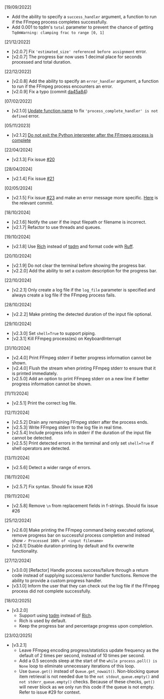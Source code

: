 [19/09/2022]
- Add the ability to specify a `success_handler` argument, a function to run if the FFmpeg process completes successfully.
- Add 0.001 to tqdm's `total` parameter to prevent the chance of getting `TqdmWarning: clamping frac to range [0, 1]`

[21/12/2022]
- [v2.0.7] Fix `'estimated_size' referenced before assignment` error.
- [v2.0.7] The progress bar now uses 1 decimal place for seconds processed and total duration.

[22/12/2022]
- [v2.0.8] Add the ability to specify an `error_handler` argument, a function to run if the FFmpeg process encounters an error.
- [v2.0.9] Fix a typo (commit [da45a84](https://github.com/CrypticSignal/better-ffmpeg-progress/commit/da45a8416856ab7d3c7b748db5703fa3dbc65f60))

[07/02/2022]
- [v2.1.0] [Update function name](https://github.com/CrypticSignal/better-ffmpeg-progress/commit/572fe8a0d71957d00b833134a4d35170630203fa) to fix `'process_complete_handler' is not defined` error.

[05/11/2023]
- [v2.1.2] [Do not exit the Python interpreter after the FFmpeg process is complete](https://github.com/CrypticSignal/better-ffmpeg-progress/commit/0a358810773835297faae688689c6e0d8a5859ae)

[22/04/2024]
- [v2.1.3] Fix issue [#20](https://github.com/CrypticSignal/better-ffmpeg-progress/issues/20)

[28/04/2024]
- [v2.1.4] Fix issue [#21](https://github.com/CrypticSignal/better-ffmpeg-progress/issues/21)

[02/05/2024]
- [v2.1.5] Fix issue [#23](https://github.com/CrypticSignal/better-ffmpeg-progress/issues/23) and make an error message more specific. [Here](https://github.com/CrypticSignal/better-ffmpeg-progress/commit/a6ef7f26d080b684144021301f3b2aa5e0834dae) is the relevant commit.

[18/10/2024]
- [v2.1.6] Notify the user if the input filepath or filename is incorrect.
- [v2.1.7] Refactor to use threads and queues.

[19/10/2024]
- [v2.1.8] Use [Rich](https://github.com/Textualize/rich) instead of [tqdm](https://github.com/tqdm/tqdm) and format code with [Ruff](https://github.com/astral-sh/ruff).

[20/10/2024]
- [v2.1.9] Do not clear the terminal before showing the progress bar.
- [v2.2.0] Add the ability to set a custom description for the progress bar.

[22/10/2024]
- [v2.2.1] Only create a log file if the `log_file` parameter is specified and always create a log file if the FFmpeg process fails.

[28/10/2024]
- [v2.2.2] Make printing the detected duration of the input file optional.

[29/10/2024]
- [v2.3.0] Set `shell=True` to support piping.
- [v2.3.1] Kill FFmpeg process(es) on KeyboardInterrupt

[31/10/2024]
- [v2.4.0] Print FFmpeg stderr if better progress information cannot be shown.
- [v2.4.0] Flush the stream when printing FFmpeg stderr to ensure that it is printed immediately.
- [v2.5.0] Add an option to print FFmpeg stderr on a new line if better progress information cannot be shown.

[11/11/2024]
- [v2.5.1] Print the correct log file.

[12/11/2024]
- [v2.5.2] Drain any remaining FFmpeg stderr after the process ends.
- [v2.5.3] Write FFmpeg stderr to the log file in real time.
- [v2.5.4] Include progress info in stderr if the duration of the input file cannot be detected.
- [v2.5.5] Print detected errors in the terminal and only set `shell=True` if shell operators are detected.

[13/11/2024]
- [v2.5.6] Detect a wider range of errors.

[18/11/2024]
- [v2.5.7] Fix syntax. Should fix issue #26

[19/11/2024]
- [v2.5.8] Remove `\n` from replacement fields in f-strings. Should fix issue #26

[25/12/2024]
- [v2.6.0] Make printing the FFmpeg command being executed optional, remove progress bar on successful process completion and instead show `✓ Processed 100% of <input filename>`
- [v2.6.1] Disable duration printing by default and fix overwrite functionality.

[27/12/2024]
- [v3.0.0] [Refactor] Handle process success/failure through a return code instead of supplying success/error handler functions. Remove the ability to provide a custom progress handler.
- [v3.1.0] Inform the user that they can check out the log file if the FFmpeg process did not complete successfully.

[18/02/2025]
- [v3.2.0] 
    - Support using [tqdm](https://github.com/tqdm/tqdm) instead of [Rich](https://github.com/Textualize/rich).
    - Rich is used by default.
    - Keep the progress bar and percentage progress upon completion.

[23/02/2025]
- [v3.2.1] 
    - Leave FFmpeg encoding progress/statistics update frequency as the default of 2 times per second, instead of 10 times per second.
    - Add a 0.5 seconds sleep at the start of the `while process.poll() is None` loop to eliminate unnecessary iterations of this loop.
    - Use `Queue.get()` instead of `Queue.get_nowait()`. Non-blocking queue item retrieval is not needed due to the `not stdout_queue.empty()` and `not stderr_queue.empty()` checks. Because of these checks, `get()` will never block as we only run this code if the queue is not empty. Refer to issue #29 for context.
